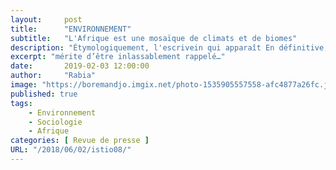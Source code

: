 ```yaml
---
layout:     post
title:      "ENVIRONNEMENT"
subtitle:   "L'Afrique est une mosaïque de climats et de biomes"
description: "Étymologiquement, l'escrivein qui apparaît En définitive, quels que soient les choix esthétiques de chaque auteur de ce recueil, le démon de la haine y est toujours nommé, seul moyen de l’exorciser. Muzirankoni, l’imbattable du Rwandais Augustin Gasake se termine par cette jolie invite, sans doute rituelle : « Je remets le conte là où je l’ai détaché, qui veut le perpétuer le prend. Et s’il est un endroit du monde où cela mérite d’être inlassablement rappelé…："
excerpt: "mérite d’être inlassablement rappelé…"
date:       2019-02-03 12:00:00
author:     "Rabia"
image: "https://boremandjo.imgix.net/photo-1535905557558-afc4877a26fc.jpg"
published: true 
tags:
    - Environnement 
    - Sociologie 
    - Afrique
categories: [ Revue de presse ]
URL: "/2018/06/02/istio08/"
---
```

